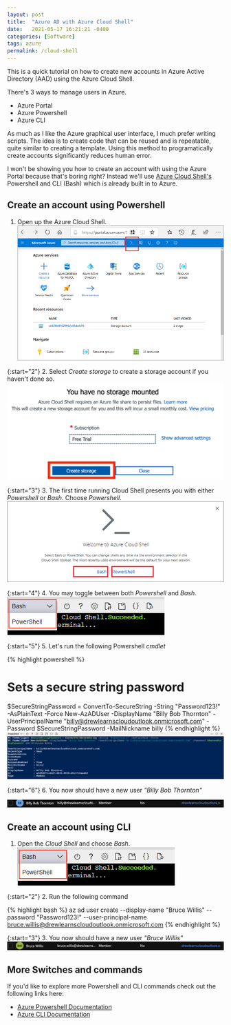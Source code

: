 ```yaml
---
layout: post
title:  "Azure AD with Azure Cloud Shell"
date:   2021-05-17 16:21:21 -0400
categories: [Software]
tags: azure
permalink: /cloud-shell
---
```


This is a quick tutorial on how to create new accounts in Azure Active Directory (AAD) using the Azure Cloud Shell. 

There's 3 ways to manage users in Azure. 
- Azure Portal 
- Azure Powershell
- Azure CLI

As much as I like the Azure graphical user interface, I much prefer writing scripts. The idea is to create code that can be reused and is repeatable, quite similar to creating a template. Using this method to programatically create accounts significantly reduces human error. 

I won't be showing you how to create an account with using the Azure Portal because that's boring right? Instead we'll use [Azure Cloud Shell's](https://docs.microsoft.com/en-us/azure/cloud-shell/overview) Powershell and CLI (Bash) which is already built in to Azure.

## **Create an account using Powershell**

1. Open up the Azure Cloud Shell.
![Image](/assets/images/cloud_shell/cloudshell1.png)

{:start="2"}
2. Select _Create storage_ to create a storage account if you haven't done so.
![Image](/assets/images/cloud_shell/cloudshell2.png)

{:start="3"}
3. The first time running Cloud Shell presents you with either _Powershell_ or _Bash_. Choose _Powershell_.
![Image](/assets/images/cloud_shell/cloudshell3.png)

{:start="4"}
4. You may toggle between both _Powershell_ and _Bash_.
![Image](/assets/images/cloud_shell/cloudshell4.png)

{:start="5"}
5. Let's run the following Powershell _cmdlet_

{% highlight powershell %}
# Sets a secure string password 
$SecureStringPassword = ConvertTo-SecureString -String "Password123!" 
-AsPlainText -Force
New-AzADUser -DisplayName "Billy Bob Thornton" 
-UserPrincipalName "billy@drewlearnscloudoutlook.onmicrosoft.com" 
-Password $SecureStringPassword -MailNickname billy
{% endhighlight %}
![Image](/assets/images/cloud_shell/cloudshell5.png)

{:start="6"}
6. You now should have a new user _"Billy Bob Thornton"_

![Image](/assets/images/cloud_shell/cloudshell6.png)

## **Create an account using CLI**

1. Open the _Cloud Shell_ and choose _Bash_.
![Image](/assets/images/cloud_shell/cloudshell4.png)

{:start="2"}
2. Run the following command

{% highlight bash %}
az ad user create --display-name "Bruce Willis" --password "Password123!" 
--user-principal-name bruce.willis@drewlearnscloudoutlook.onmicrosoft.com
{% endhighlight %}

{:start="3"}
3. You now should have a new user _"Bruce Willis"_
![Image](/assets/images/cloud_shell/cloudshell7.png)

## **More Switches and commands**

If you'd like to explore more Powershell and CLI commands check out the following links here:

- [Azure Powershell Documentation](https://docs.microsoft.com/en-us/powershell/module/az.resources/?view=azps-5.9.0&viewFallbackFrom=azps-2.0.0#active_directory)
- [Azure CLI Documentation](https://docs.microsoft.com/en-us/cli/azure/ad/user?view=azure-cli-latest)